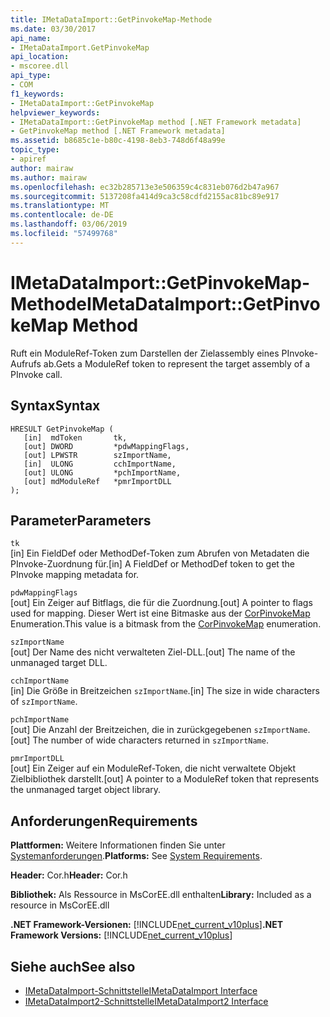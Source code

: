 ```yaml
---
title: IMetaDataImport::GetPinvokeMap-Methode
ms.date: 03/30/2017
api_name:
- IMetaDataImport.GetPinvokeMap
api_location:
- mscoree.dll
api_type:
- COM
f1_keywords:
- IMetaDataImport::GetPinvokeMap
helpviewer_keywords:
- IMetaDataImport::GetPinvokeMap method [.NET Framework metadata]
- GetPinvokeMap method [.NET Framework metadata]
ms.assetid: b8685c1e-b80c-4198-8eb3-748d6f48a99e
topic_type:
- apiref
author: mairaw
ms.author: mairaw
ms.openlocfilehash: ec32b285713e3e506359c4c831eb076d2b47a967
ms.sourcegitcommit: 5137208fa414d9ca3c58cdfd2155ac81bc89e917
ms.translationtype: MT
ms.contentlocale: de-DE
ms.lasthandoff: 03/06/2019
ms.locfileid: "57499768"
---
```

# <a name="imetadataimportgetpinvokemap-method"></a><span data-ttu-id="c0a7f-102">IMetaDataImport::GetPinvokeMap-Methode</span><span class="sxs-lookup"><span data-stu-id="c0a7f-102">IMetaDataImport::GetPinvokeMap Method</span></span>
<span data-ttu-id="c0a7f-103">Ruft ein ModuleRef-Token zum Darstellen der Zielassembly eines PInvoke-Aufrufs ab.</span><span class="sxs-lookup"><span data-stu-id="c0a7f-103">Gets a ModuleRef token to represent the target assembly of a PInvoke call.</span></span>  
  
## <a name="syntax"></a><span data-ttu-id="c0a7f-104">Syntax</span><span class="sxs-lookup"><span data-stu-id="c0a7f-104">Syntax</span></span>  
  
```  
HRESULT GetPinvokeMap (  
   [in]  mdToken       tk,  
   [out] DWORD         *pdwMappingFlags,  
   [out] LPWSTR        szImportName,  
   [in]  ULONG         cchImportName,  
   [out] ULONG         *pchImportName,  
   [out] mdModuleRef   *pmrImportDLL  
);  
```  
  
## <a name="parameters"></a><span data-ttu-id="c0a7f-105">Parameter</span><span class="sxs-lookup"><span data-stu-id="c0a7f-105">Parameters</span></span>  
 `tk`  
 <span data-ttu-id="c0a7f-106">[in] Ein FieldDef oder MethodDef-Token zum Abrufen von Metadaten die PInvoke-Zuordnung für.</span><span class="sxs-lookup"><span data-stu-id="c0a7f-106">[in] A FieldDef or MethodDef token to get the PInvoke mapping metadata for.</span></span>  
  
 `pdwMappingFlags`  
 <span data-ttu-id="c0a7f-107">[out] Ein Zeiger auf Bitflags, die für die Zuordnung.</span><span class="sxs-lookup"><span data-stu-id="c0a7f-107">[out] A pointer to flags used for mapping.</span></span> <span data-ttu-id="c0a7f-108">Dieser Wert ist eine Bitmaske aus der [CorPinvokeMap](../../../../docs/framework/unmanaged-api/metadata/corpinvokemap-enumeration.md) Enumeration.</span><span class="sxs-lookup"><span data-stu-id="c0a7f-108">This value is a bitmask from the [CorPinvokeMap](../../../../docs/framework/unmanaged-api/metadata/corpinvokemap-enumeration.md) enumeration.</span></span>  
  
 `szImportName`  
 <span data-ttu-id="c0a7f-109">[out] Der Name des nicht verwalteten Ziel-DLL.</span><span class="sxs-lookup"><span data-stu-id="c0a7f-109">[out] The name of the unmanaged target DLL.</span></span>  
  
 `cchImportName`  
 <span data-ttu-id="c0a7f-110">[in] Die Größe in Breitzeichen `szImportName`.</span><span class="sxs-lookup"><span data-stu-id="c0a7f-110">[in] The size in wide characters of `szImportName`.</span></span>  
  
 `pchImportName`  
 <span data-ttu-id="c0a7f-111">[out] Die Anzahl der Breitzeichen, die in zurückgegebenen `szImportName`.</span><span class="sxs-lookup"><span data-stu-id="c0a7f-111">[out] The number of wide characters returned in `szImportName`.</span></span>  
  
 `pmrImportDLL`  
 <span data-ttu-id="c0a7f-112">[out] Ein Zeiger auf ein ModuleRef-Token, die nicht verwaltete Objekt Zielbibliothek darstellt.</span><span class="sxs-lookup"><span data-stu-id="c0a7f-112">[out] A pointer to a ModuleRef token that represents the unmanaged target object library.</span></span>  
  
## <a name="requirements"></a><span data-ttu-id="c0a7f-113">Anforderungen</span><span class="sxs-lookup"><span data-stu-id="c0a7f-113">Requirements</span></span>  
 <span data-ttu-id="c0a7f-114">**Plattformen:** Weitere Informationen finden Sie unter [Systemanforderungen](../../../../docs/framework/get-started/system-requirements.md).</span><span class="sxs-lookup"><span data-stu-id="c0a7f-114">**Platforms:** See [System Requirements](../../../../docs/framework/get-started/system-requirements.md).</span></span>  
  
 <span data-ttu-id="c0a7f-115">**Header:** Cor.h</span><span class="sxs-lookup"><span data-stu-id="c0a7f-115">**Header:** Cor.h</span></span>  
  
 <span data-ttu-id="c0a7f-116">**Bibliothek:** Als Ressource in MsCorEE.dll enthalten</span><span class="sxs-lookup"><span data-stu-id="c0a7f-116">**Library:** Included as a resource in MsCorEE.dll</span></span>  
  
 <span data-ttu-id="c0a7f-117">**.NET Framework-Versionen:** [!INCLUDE[net_current_v10plus](../../../../includes/net-current-v10plus-md.md)]</span><span class="sxs-lookup"><span data-stu-id="c0a7f-117">**.NET Framework Versions:** [!INCLUDE[net_current_v10plus](../../../../includes/net-current-v10plus-md.md)]</span></span>  
  
## <a name="see-also"></a><span data-ttu-id="c0a7f-118">Siehe auch</span><span class="sxs-lookup"><span data-stu-id="c0a7f-118">See also</span></span>
- [<span data-ttu-id="c0a7f-119">IMetaDataImport-Schnittstelle</span><span class="sxs-lookup"><span data-stu-id="c0a7f-119">IMetaDataImport Interface</span></span>](../../../../docs/framework/unmanaged-api/metadata/imetadataimport-interface.md)
- [<span data-ttu-id="c0a7f-120">IMetaDataImport2-Schnittstelle</span><span class="sxs-lookup"><span data-stu-id="c0a7f-120">IMetaDataImport2 Interface</span></span>](../../../../docs/framework/unmanaged-api/metadata/imetadataimport2-interface.md)
